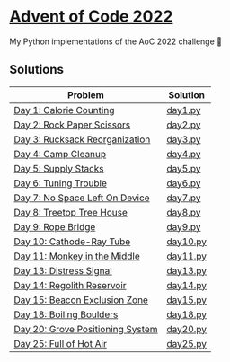 # [Advent of Code 2022](https://adventofcode.com/2022)

My Python implementations of the AoC 2022 challenge 🎄

## Solutions

| Problem                                                                  | Solution                    |
| ------------------------------------------------------------------------ | --------------------------- |
| [Day 1: Calorie Counting](https://adventofcode.com/2022/day/1)           | [day1.py](src/01/day1.py)   |
| [Day 2: Rock Paper Scissors](https://adventofcode.com/2022/day/2)        | [day2.py](src/02/day2.py)   |
| [Day 3: Rucksack Reorganization](https://adventofcode.com/2022/day/3)    | [day3.py](src/03/day3.py)   |
| [Day 4: Camp Cleanup](https://adventofcode.com/2022/day/4)               | [day4.py](src/04/day4.py)   |
| [Day 5: Supply Stacks](https://adventofcode.com/2022/day/5)              | [day5.py](src/05/day5.py)   |
| [Day 6: Tuning Trouble](https://adventofcode.com/2022/day/6)             | [day6.py](src/06/day6.py)   |
| [Day 7: No Space Left On Device](https://adventofcode.com/2022/day/7)    | [day7.py](src/07/day7.py)   |
| [Day 8: Treetop Tree House](https://adventofcode.com/2022/day/8)         | [day8.py](src/08/day8.py)   |
| [Day 9: Rope Bridge](https://adventofcode.com/2022/day/9)                | [day9.py](src/09/day9.py)   |
| [Day 10: Cathode-Ray Tube](https://adventofcode.com/2022/day/10)         | [day10.py](src/10/day10.py) |
| [Day 11: Monkey in the Middle](https://adventofcode.com/2022/day/11)     | [day11.py](src/11/day11.py) |
| [Day 13: Distress Signal](https://adventofcode.com/2022/day/13)          | [day13.py](src/13/day13.py) |
| [Day 14: Regolith Reservoir](https://adventofcode.com/2022/day/14)       | [day14.py](src/14/day14.py) |
| [Day 15: Beacon Exclusion Zone](https://adventofcode.com/2022/day/15)    | [day15.py](src/15/day15.py) |
| [Day 18: Boiling Boulders](https://adventofcode.com/2022/day/18)         | [day18.py](src/18/day18.py) |
| [Day 20: Grove Positioning System](https://adventofcode.com/2022/day/20) | [day20.py](src/20/day20.py) |
| [Day 25: Full of Hot Air](https://adventofcode.com/2022/day/25)          | [day25.py](src/25/day25.py) |

